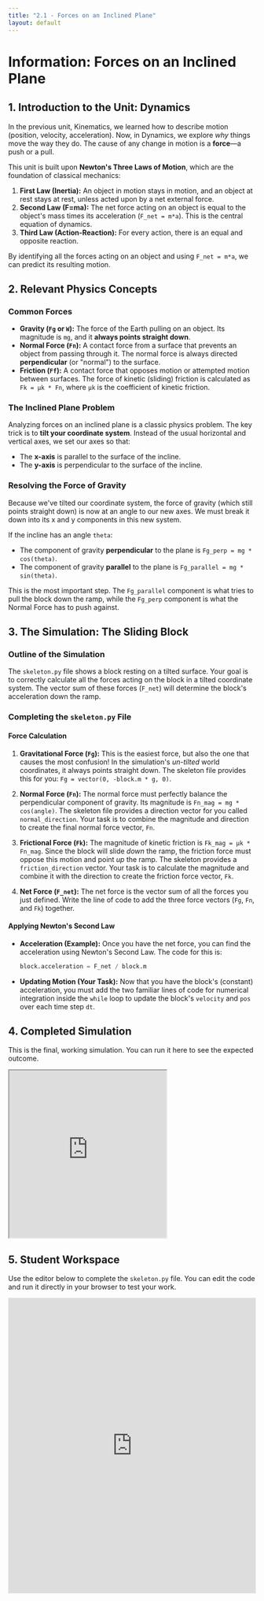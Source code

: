 ```yaml
---
title: "2.1 - Forces on an Inclined Plane"
layout: default
---
```

# Information: Forces on an Inclined Plane

## 1. Introduction to the Unit: Dynamics

In the previous unit, Kinematics, we learned how to describe motion (position, velocity, acceleration). Now, in Dynamics, we explore *why* things move the way they do. The cause of any change in motion is a **force**—a push or a pull.

This unit is built upon **Newton's Three Laws of Motion**, which are the foundation of classical mechanics:
1.  **First Law (Inertia):** An object in motion stays in motion, and an object at rest stays at rest, unless acted upon by a net external force.
2.  **Second Law (F=ma):** The net force acting on an object is equal to the object's mass times its acceleration (`F_net = m*a`). This is the central equation of dynamics.
3.  **Third Law (Action-Reaction):** For every action, there is an equal and opposite reaction.

By identifying all the forces acting on an object and using `F_net = m*a`, we can predict its resulting motion.

## 2. Relevant Physics Concepts

### Common Forces
- **Gravity (`Fg` or `W`):** The force of the Earth pulling on an object. Its magnitude is `mg`, and it **always points straight down**.
- **Normal Force (`Fn`):** A contact force from a surface that prevents an object from passing through it. The normal force is always directed **perpendicular** (or "normal") to the surface.
- **Friction (`Ff`):** A contact force that opposes motion or attempted motion between surfaces. The force of kinetic (sliding) friction is calculated as `Fk = μk * Fn`, where `μk` is the coefficient of kinetic friction.

### The Inclined Plane Problem

Analyzing forces on an inclined plane is a classic physics problem. The key trick is to **tilt your coordinate system**. Instead of the usual horizontal and vertical axes, we set our axes so that:
- The **x-axis** is parallel to the surface of the incline.
- The **y-axis** is perpendicular to the surface of the incline.

### Resolving the Force of Gravity

Because we've tilted our coordinate system, the force of gravity (which still points straight down) is now at an angle to our new axes. We must break it down into its x and y components in this new system.

If the incline has an angle `theta`:
- The component of gravity **perpendicular** to the plane is `Fg_perp = mg * cos(theta)`.
- The component of gravity **parallel** to the plane is `Fg_parallel = mg * sin(theta)`.

This is the most important step. The `Fg_parallel` component is what tries to pull the block down the ramp, while the `Fg_perp` component is what the Normal Force has to push against.

## 3. The Simulation: The Sliding Block

### Outline of the Simulation

The `skeleton.py` file shows a block resting on a tilted surface. Your goal is to correctly calculate all the forces acting on the block in a tilted coordinate system. The vector sum of these forces (`F_net`) will determine the block's acceleration down the ramp.

### Completing the `skeleton.py` File

#### **Force Calculation**

1.  **Gravitational Force (`Fg`):** This is the easiest force, but also the one that causes the most confusion! In the simulation's *un-tilted* world coordinates, it always points straight down. The skeleton file provides this for you: `Fg = vector(0, -block.m * g, 0)`.

2.  **Normal Force (`Fn`):** The normal force must perfectly balance the perpendicular component of gravity. Its magnitude is `Fn_mag = mg * cos(angle)`. The skeleton file provides a direction vector for you called `normal_direction`. Your task is to combine the magnitude and direction to create the final normal force vector, `Fn`.

3.  **Frictional Force (`Fk`):** The magnitude of kinetic friction is `Fk_mag = μk * Fn_mag`. Since the block will slide *down* the ramp, the friction force must oppose this motion and point *up* the ramp. The skeleton provides a `friction_direction` vector. Your task is to calculate the magnitude and combine it with the direction to create the friction force vector, `Fk`.

4.  **Net Force (`F_net`):** The net force is the vector sum of all the forces you just defined. Write the line of code to add the three force vectors (`Fg`, `Fn`, and `Fk`) together.

#### **Applying Newton's Second Law**

- **Acceleration (Example):** Once you have the net force, you can find the acceleration using Newton's Second Law. The code for this is:
  ```python
  block.acceleration = F_net / block.m
  ```
- **Updating Motion (Your Task):** Now that you have the block's (constant) acceleration, you must add the two familiar lines of code for numerical integration inside the `while` loop to update the block's `velocity` and `pos` over each time step `dt`.

## 4. Completed Simulation

This is the final, working simulation. You can run it here to see the expected outcome.

<iframe src="https://glowscript.org/#/user/cglenz/folder/APSimulations/program/2.1-complete.py" width="320" height="340"></iframe>

## 5. Student Workspace

Use the editor below to complete the `skeleton.py` file. You can edit the code and run it directly in your browser to test your work.

<iframe src="https://trinket.io/embed/glowscript/802926b2c58c" width="100%" height="600" frameborder="0" marginwidth="0" marginheight="0" allowfullscreen></iframe>